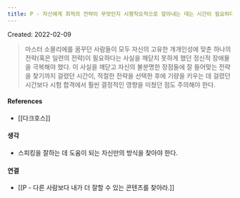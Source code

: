 ```yaml
---
title: P - 자신에게 최적의 전략이 무엇인지 시행착오적으로 알아내는 데는 시간이 필요하다
---
```


Created: 2022-02-09

>마스터 소믈리에를 꿈꾸던 사람들이 모두 자신의 고유한 개개인성에 맞춘 하나의 전략(혹은 일련의 전략)이 필요하다는 사실을 깨닫지 못하게 했던 정신적 장애물을 극복해야 했다. 이 사실을 깨닫고 자신의 불분명한 장점들에 잘 들어맞는 전략을 찾기까지 걸렸던 시간이, 적절한 전략을 선택한 후에 기량을 키우는 데 걸렸던 시간보다 시험 합격에서 훨씬 결정적인 영향을 미쳤던 점도 주의해야 한다.

#### References
- [[다크호스]]

#### 생각
- 스피킹을 잘하는 데 도움이 되는 자신만의 방식을 찾아야 한다.

#### 연결
- [[P - 다른 사람보다 내가 더 잘할 수 있는 콘텐츠를 찾아라.]]